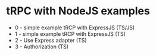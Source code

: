 # tRPC with NodeJS examples

- 0 - simple example tRCP with ExpressJS (TS/JS)
- 1 - simple example tRCP with ExpressJS (TS)
- 2 - Use Express adapter (TS)
- 3 - Authorization (TS)
